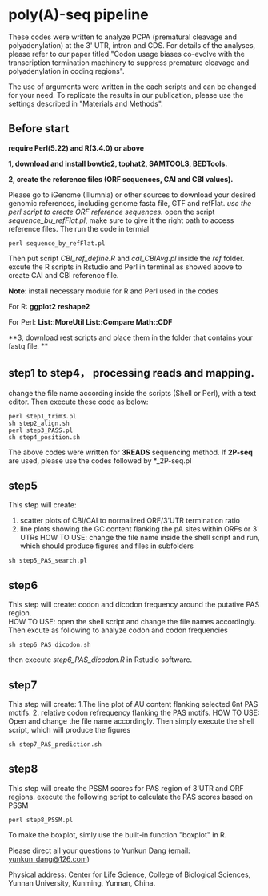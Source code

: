# poly(A)-seq pipeline

These codes were written to analyze PCPA (prematural cleavage and polyadenylation) at the 3' UTR, intron and CDS. 
For details of the analyses, please refer to our paper titled "Codon usage biases co-evolve with the transcription termination machinery to suppress premature cleavage and polyadenylation in coding regions".

The use of arguments were written in the each scripts and can be changed for your need. To replicate the results in our publication, please use the settings described in "Materials and Methods".  

## Before start
**require Perl(5.22) and R(3.4.0) or above**

**1, download and install bowtie2, tophat2, SAMTOOLS, BEDTools.**

**2, create the reference files (ORF sequences, CAI and CBI values).** 

Please go to iGenome (Illumnia) or other sources to download your desired genomic references, including genome fasta file, GTF and refFlat.
*use the perl script to create ORF reference sequences.*
open the script _sequence_bu_refFlat.pl_, make sure to give it the right path to access reference files. The run the code in termial
```
perl sequence_by_refFlat.pl 
```
Then put script _CBI_ref_define.R_ and _cal_CBIAvg.pl_ inside the *ref* folder. excute the R scripts in Rstudio and Perl in terminal as showed above to create CAI and CBI reference file.

**Note**: install necessary module for R and Perl used in the codes

For R: **ggplot2 reshape2**

For Perl: **List::MoreUtil List::Compare Math::CDF** 

**3, download rest scripts and place them in the folder that contains your fastq file. **

## step1 to step4， processing reads and mapping.  
change the file name according inside the scripts (Shell or Perl), with a text editor. Then execute these code as below:
```
perl step1_trim3.pl
sh step2_align.sh
perl step3_PASS.pl
sh step4_position.sh
```
The above codes were written for **3READS** sequencing method. If **2P-seq** are used, please use the codes
followed by *\_2P-seq.pl 
## step5
This step will create:
1. scatter plots of CBI/CAI to normalized ORF/3'UTR termination ratio
2. line plots showing the GC content flanking the pA sites within ORFs or 3' UTRs
HOW TO USE: change the file name inside the shell script and run, which should produce figures and files in subfolders
```
sh step5_PAS_search.pl
```
## step6
This step will create: codon and dicodon frequency around the putative PAS region.  
HOW TO USE: open the shell script and change the file names accordingly. Then excute as following to analyze codon and codon frequencies
```
sh step6_PAS_dicodon.sh
```
then execute _step6_PAS_dicodon.R_ in Rstudio software.
## step7
This step will create: 
1.The line plot of AU content flanking selected 6nt PAS motifs.
2. relative codon refrequency flanking the PAS motifs. 
HOW TO USE: Open and change the file name accordingly. Then simply execute the shell script, which will produce the figures 
```
sh step7_PAS_prediction.sh
```
## step8
This step will create the PSSM scores for PAS region of 3'UTR and ORF regions. 
execute the following script to calculate the PAS scores based on PSSM
```
perl step8_PSSM.pl
```
To make the boxplot, simly use the built-in function "boxplot" in R. 


Please direct all your questions to Yunkun Dang (email: yunkun_dang@126.com)

Physical address: Center for Life Science, College of Biological Sciences, Yunnan University, Kunming, Yunnan, China. 
